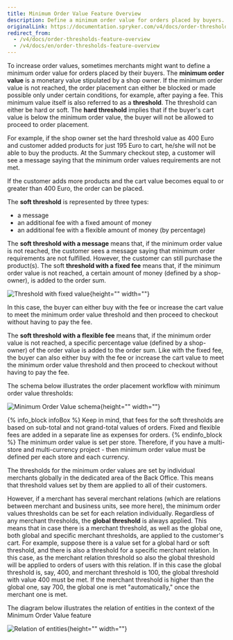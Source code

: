 ```yaml
---
title: Minimum Order Value Feature Overview
description: Define a minimum order value for orders placed by buyers. Minimum order value (also referred to as threshold) is a monetary value stipulated by a shop owner.
originalLink: https://documentation.spryker.com/v4/docs/order-thresholds-feature-overview
redirect_from:
  - /v4/docs/order-thresholds-feature-overview
  - /v4/docs/en/order-thresholds-feature-overview
---
```


To increase order values, sometimes merchants might want to define a minimum order value for orders placed by their buyers. The **minimum order value** is a monetary value stipulated by a shop owner. If the minimum order value is not reached, the order placement can either be blocked or made possible only under certain conditions, for example, after paying a fee. This minimum value itself is also referred to as a **threshold**. The threshold can either be hard or soft. The **hard threshold** implies that if the buyer's cart value is below the minimum order value, the buyer will not be allowed to proceed to order placement.

For example, if the shop owner set the hard threshold value as 400 Euro and customer added products for just 195 Euro to cart, he/she will not be able to buy the products. At the Summary checkout step, a customer will see a message saying that the minimum order values requirements are not met.

If the customer adds more products and the cart value becomes equal to or greater than 400 Euro, the order can be placed.

The **soft threshold** is represented by three types:

* a message
* an additional fee with a fixed amount of money
* an additional fee with a flexible amount of money (by percentage)

The **soft threshold with a message** means that, if the minimum order value is not reached, the customer sees a message saying that minimum order requirements are not fulfilled. However, the customer can still purchase the product(s). The soft **threshold with a fixed fee** means that, if the minimum order value is not reached, a certain amount of money (defined by a shop-owner), is added to the order sum.

![Threshold with fixed value](https://spryker.s3.eu-central-1.amazonaws.com/docs/Features/Shopping+Cart/Cart/Minimum+Order+Value/Minimum+Order+Value+Feature+Overview/threshold-with-fixed-fee.png){height="" width=""}

In this case, the buyer can either buy with the fee or increase the cart value to meet the minimum order value threshold and then proceed to checkout without having to pay the fee.

The **soft threshold with a flexible fee** means that, if the minimum order value is not reached, a specific percentage value (defined by a shop-owner) of the order value is added to the order sum. Like with the fixed fee, the buyer can also either buy with the fee or increase the cart value to meet the minimum order value threshold and then proceed to checkout without having to pay the fee.

The schema below illustrates the order placement workflow with minimum order value thresholds:

![Minimum Order Value schema](https://spryker.s3.eu-central-1.amazonaws.com/docs/Features/Shopping+Cart/Cart/Minimum+Order+Value/Minimum+Order+Value+Feature+Overview/minimum-order-value-schema.jpg){height="" width=""}

{% info_block infoBox %}
Keep in mind, that fees for the soft thresholds are based on sub-total and not grand-total values of orders. Fixed and flexible fees are added in a separate line as expenses for orders.
{% endinfo_block %}
The minimum order value is set per store. Therefore, if you have a multi-store and multi-currency project - then minimum order value must be defined per each store and each currency.

The thresholds for the minimum order values are set by individual merchants globally in the dedicated area of the Back Office. This means that threshold values set by them are applied to all of their customers.

However, if a merchant has several merchant relations (which are relations between merchant and business units, see more here), the minimum order values thresholds can be set for each relation individually. Regardless of any merchant thresholds, the **global threshold** is always applied. This means that in case there is a merchant threshold, as well as the global one, both global and specific merchant thresholds, are applied to the customer's cart. For example, suppose there is a value set for a global hard or soft threshold, and there is also a threshold for a specific merchant relation. In this case, as the merchant relation threshold so also the global threshold will be applied to orders of users with this relation. If in this case the global threshold is, say, 400, and merchant threshold is 100, the global threshold with value 400 must be met. If the merchant threshold is higher than the global one, say 700, the global one is met "automatically," once the merchant one is met.

The diagram below illustrates the relation of entities in the context of the Minimum Order Value feature

![Relation of entities](https://spryker.s3.eu-central-1.amazonaws.com/docs/Features/Shopping+Cart/Cart/Minimum+Order+Value/Minimum+Order+Value+Feature+Overview/context-of-the-minimum-order-value-module.png){height="" width=""}

<!--**See also:**

* Import minimum order value data
* Import minimum order value data for merchant relations
* Define minimum order soft and hard thresholds for minimum order values in the Administration Interface
-->
<!-- Last review date: Mar 13, 2019-- by Oksana Karasyova -->
